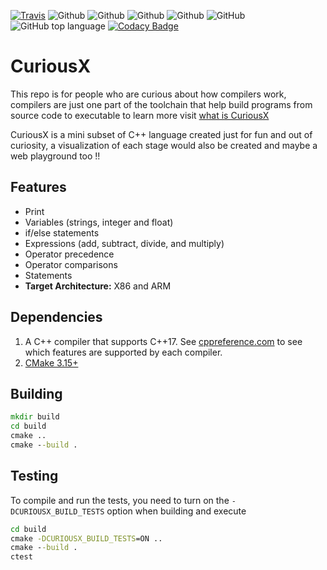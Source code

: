 [![Travis](https://img.shields.io/travis/jnyfah/CuriousX/master.svg?style=flat&logo=travis&color=yellow)](https://app.travis-ci.com/jnyfah/CuriousX)
![Github](https://github.com/jnyfah/CuriousX/actions/workflows/cmake.yml/badge.svg)
![Github](https://github.com/jnyfah/CuriousX/actions/workflows/unittest.yml/badge.svg)
![Github](https://github.com/jnyfah/CuriousX/actions/workflows/msvc.yml/badge.svg)
![Github](https://github.com/jnyfah/CuriousX/actions/workflows/codeql.yml/badge.svg)
![GitHub](https://img.shields.io/github/license/jnyfah/CuriousX?color=blue&logo=github)
![GitHub top language](https://img.shields.io/github/languages/top/jnyfah/CuriousX?color=red)
[![Codacy Badge](https://app.codacy.com/project/badge/Grade/400c60bf7e00462d880d5d782adec10e)](https://www.codacy.com/gh/jnyfah/CuriousX/dashboard?utm_source=github.com&amp;utm_medium=referral&amp;utm_content=jnyfah/CuriousX&amp;utm_campaign=Badge_Grade)

# CuriousX

This repo is for people who are curious about how compilers work, compilers are just one part of the toolchain that help  build programs from source code to executable to learn more visit [what is CuriousX](https://jenniferchukwu.com/posts/curiousx)

CuriousX is a mini subset of C++ language created just for fun and out of curiosity, a visualization of each stage would also be created and maybe a web playground too !!

## Features
-   Print
-   Variables (strings, integer and float)
-   if/else statements
-   Expressions (add, subtract, divide, and multiply)
-   Operator precedence
-   Operator comparisons
-   Statements
-   __Target Architecture:__ X86 and ARM

## Dependencies
1. A C++ compiler that supports C++17. See [cppreference.com](https://en.cppreference.com/w/cpp/compiler_support) to see which features are supported by each compiler.
2. [CMake 3.15+](https://cmake.org/)

## Building

```cmd
mkdir build
cd build
cmake ..
cmake --build .
```

## Testing
To compile and run the tests, you need to turn on the `-DCURIOUSX_BUILD_TESTS` option when building and execute

```cmd
cd build
cmake -DCURIOUSX_BUILD_TESTS=ON ..
cmake --build .
ctest
```
